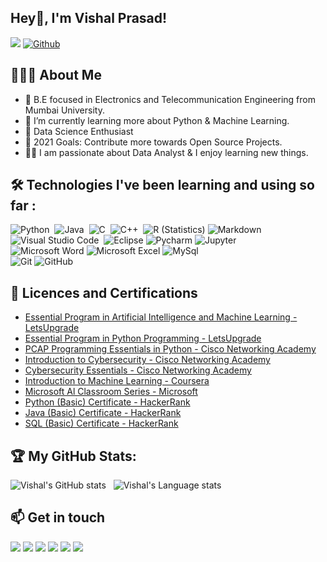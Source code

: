 ## Hey👋, I'm Vishal Prasad!
![](https://visitor-badge.laobi.icu/badge?page_id=iamvishalprasad.iamvishalprasad)
[![Github](https://img.shields.io/github/followers/iamvishalprasad?label=Followers&logo=Github)](https://github.com/iamvishalprasad)

## 👨🏻‍💻 About Me
- 🏫 B.E focused in Electronics and Telecommunication Engineering from Mumbai University.
- 🐍 I’m currently learning more about Python & Machine Learning.
- 🚀 Data Science Enthusiast
- 🥅 2021 Goals: Contribute more towards Open Source Projects.
- 👨‍💻  I am passionate about Data Analyst & I enjoy learning new things.

## 🛠 Technologies I've been learning and using so far :

![Python](https://img.shields.io/badge/-Python-05122A?style=flat&logo=python)&nbsp;
![Java](https://img.shields.io/badge/java-%23ED8B00.svg?style=flat&logo=java&logoColor=white)&nbsp;
![C](https://img.shields.io/badge/-C-05122A?style=flat&logo=C&logoColor=A8B9CC)&nbsp;
![C++](https://img.shields.io/badge/-C++-05122A?style=flat&logo=C%2B%2B&logoColor=00599C)&nbsp;
![R (Statistics)](https://img.shields.io/badge/r-%23276DC3.svg?style=flat&logo=r&logoColor=white)
![Markdown](https://img.shields.io/badge/-Markdown-05122A?style=flat&logo=markdown)\
![Visual Studio Code](https://img.shields.io/badge/VisualStudio-5C2D91.svg?style=flat&logo=visual-studio&logoColor=white)&nbsp;
![Eclipse](https://img.shields.io/badge/-Eclipse-05122A?style=flat&logo=eclipse-ide&logoColor=2C2255)
![Pycharm](https://img.shields.io/badge/Pycharm-143?style=flat&logo=pycharm&logoColor=black&color=black&labelColor=green)
![Jupyter](https://img.shields.io/badge/Jupyter-%23F37626.svg?style=flat&logo=Jupyter&logoColor=white)\
![Microsoft Word](https://img.shields.io/badge/Microsoft_Word-2B579A?style=flat&logo=microsoft-word&logoColor=white)
![Microsoft Excel](https://img.shields.io/badge/Microsoft_Excel-217346?style=flat&logo=microsoft-excel&logoColor=white)
![MySql](https://img.shields.io/badge/mysql-%2300f.svg?style=flat&logo=mysql&logoColor=white)\
![Git](https://img.shields.io/badge/Git-%23F05033.svg?style=flat&logo=git&logoColor=white)
![GitHub](https://img.shields.io/badge/GitHub-%23121011.svg?style=flat&logo=github&logoColor=white)

## 📜 Licences and Certifications

- [Essential Program in Artificial Intelligence and Machine Learning - LetsUpgrade](https://drive.google.com/file/d/1R65X4uzIPLsP-OLt015ertUDOrwpDp3Y/view?usp=sharing)
- [Essential Program in Python Programming - LetsUpgrade](https://drive.google.com/file/d/1EJUZKmoe-7taFW1Mwmf40y_a2M0v4wBY/view?usp=sharing)
- [PCAP Programming Essentials in Python - Cisco Networking Academy](https://drive.google.com/file/d/1CjNox9FSm_hEhjfMyBEdy3DHRNRGpMZq/view?usp=sharing)
- [Introduction to Cybersecurity - Cisco Networking Academy](https://www.credly.com/badges/4ee6b47f-167c-49bf-8d69-95fe7e74d147?source=linked_in_profile)
- [Cybersecurity Essentials - Cisco Networking Academy](https://www.credly.com/badges/c1de935d-94a7-449b-ad00-7bff6b4db3d0?source=linked_in_profile)
- [Introduction to Machine Learning - Coursera](https://coursera.org/share/c842548e9832cc1f4a691de0da9945bb)
- [Microsoft Al Classroom Series - Microsoft](https://drive.google.com/file/d/1C_ixNbI-uDWBgv6CC9w-vunfkEoEeM-i/view?usp=sharing)
- [Python (Basic) Certificate - HackerRank](https://www.hackerrank.com/certificates/ca9ce0388635)
- [Java (Basic) Certificate - HackerRank](https://www.hackerrank.com/certificates/52b52262a482)
- [SQL (Basic) Certificate - HackerRank](https://www.hackerrank.com/certificates/a1b811579178)

## :trophy: My GitHub Stats:

![Vishal's GitHub stats](https://github-readme-stats.vercel.app/api?username=iamvishalprasad&show_icons=true&hide_border=true)&nbsp;&nbsp;
![Vishal's Language stats](https://github-readme-stats-eight-theta.vercel.app/api/top-langs/?username=iamvishalprasad&layout=compact&langs_count=8&hide_border=true)

## 📫 Get in touch
<p id="socialIcons" align="left">
    <a href="https://www.linkedin.com/in/iamvishalprasad/" alt="LinkedIn">
        <img src="https://img.shields.io/badge/-LinkedIn-blue?style=flat-square&logo=linkedin" /></a>
    <a href="https://hackerrank.com/iamvishalprasad" alt="HackerRank">
        <img src="https://img.shields.io/badge/-HackerRank-3a424f?style=flat-square&logo=hackerrank" /></a>
    <a href="mailto:vishal808prasad@gmail.com?" alt="Gmail">
        <img src="https://img.shields.io/badge/-Gmail-red?style=flat&labelColor=Gmail&logoColor=white)](mailto:vishal808prasad@gmail.com)" /></a>
    <a href="https://instagram.com/iamvishal.prasad" alt="Instagram">
        <img src="https://img.shields.io/badge/-Instagram-E4405F?style=flat-square&logo=instagram&logoColor=white" /></a>
    <a href="http://www.twitter.com/iamVishalPrasad" alt="twitter">
        <img src="https://img.shields.io/badge/-Twitter-1ca0f1?style=flat&labelColor=1ca0f1&logo=twitter&logoColor=white" /></a>
    <a href="http://www.facebook.com/iamvishal.prasad" alt="facebook">
       <img src="https://img.shields.io/badge/Facebook-%231877F2.svg?style=for-the-square&logo=Facebook&logoColor=white" /></a>
</p>
